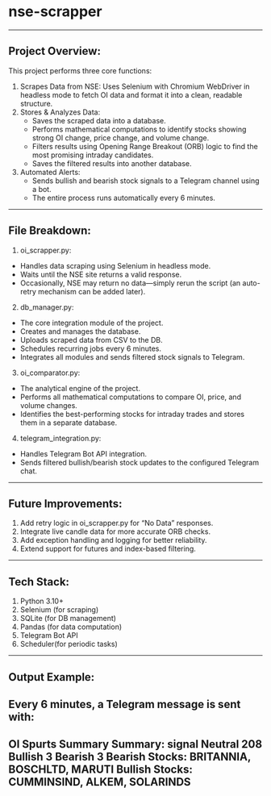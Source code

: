 # nse-scrapper
---------------------------------------------------------------------------------------------------------------------------------------------------------------
Project Overview:
-----------------------
This project performs three core functions:
1. Scrapes Data from NSE: Uses Selenium with Chromium WebDriver in headless mode to fetch OI data and format it into a clean, readable structure.
2. Stores & Analyzes Data:
    * Saves the scraped data into a database.
    * Performs mathematical computations to identify stocks showing strong OI change, price change, and volume change.
    * Filters results using Opening Range Breakout (ORB) logic to find the most promising intraday candidates.
    * Saves the filtered results into another database.
3. Automated Alerts:
   * Sends bullish and bearish stock signals to a Telegram channel using a bot.
   * The entire process runs automatically every 6 minutes.
---------------------------------------------------------------------------------------------------------------------------------------------------------------
File Breakdown:
-----------------------
1. oi_scrapper.py:
  * Handles data scraping using Selenium in headless mode.
  * Waits until the NSE site returns a valid response.
  * Occasionally, NSE may return no data—simply rerun the script (an auto-retry mechanism can be added later).

2. db_manager.py:
  * The core integration module of the project.
  * Creates and manages the database.
  * Uploads scraped data from CSV to the DB.
  * Schedules recurring jobs every 6 minutes.
  * Integrates all modules and sends filtered stock signals to Telegram.

3. oi_comparator.py:
  * The analytical engine of the project.
  * Performs all mathematical computations to compare OI, price, and volume changes.
  * Identifies the best-performing stocks for intraday trades and stores them in a separate database.

4. telegram_integration.py:
  * Handles Telegram Bot API integration.
  * Sends filtered bullish/bearish stock updates to the configured Telegram chat.
---------------------------------------------------------------------------------------------------------------------------------------------------------------
Future Improvements:
-----------------------
1. Add retry logic in oi_scrapper.py for “No Data” responses.
2. Integrate live candle data for more accurate ORB checks.
3. Add exception handling and logging for better reliability.
4. Extend support for futures and index-based filtering.
---------------------------------------------------------------------------------------------------------------------------------------------------------------
Tech Stack:
-----------------------
1. Python 3.10+
2. Selenium (for scraping)
3. SQLite (for DB management)
4. Pandas (for data computation)
5. Telegram Bot API
6. Scheduler(for periodic tasks)
---------------------------------------------------------------------------------------------------------------------------------------------------------------
Output Example:
-----------------------------------------------------
Every 6 minutes, a Telegram message is sent with:
--------------------------------------------------------
OI Spurts Summary
 Summary:
signal
Neutral    208
Bullish      3
Bearish      3
 Bearish Stocks: 
BRITANNIA, BOSCHLTD, MARUTI
 Bullish Stocks: 
CUMMINSIND, ALKEM, SOLARINDS
---------------------------------------------------------------------------------------------------------------------------------------------------------------
